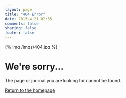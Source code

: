 ```yaml
---
layout: page
title: "404 Error"
date: 2013-4-21 02:35
comments: false
sharing: false
footer: false
---
```


{% img /imgs/404.jpg %}  

<h1>We're sorry...</h1>
<p>The page or journal you are looking for cannot be found.</p>
<p><a href="http://ihongqiqu.com">Return to the homepage</a></p>

<script type="text/javascript">
setTimeout("jump()",5000);
 
function jump(){
    window.location.href="http://ihongqiqu.com";
}
</script>